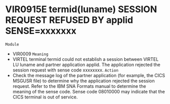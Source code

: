 # VIR0915E termid(luname) SESSION REQUEST REFUSED BY applid SENSE=xxxxxxx
`Module`
- VIR0009
`Meaning`
- VIRTEL terminal termid could not establish a session between VIRTEL LU luname and partner application applid. The application rejected the session request with sense code xxxxxxxx.
`Action`
- Check the message log of the partner application (for example, the CICS MSGUSR file) to determine why the application rejected the session request. Refer to the IBM SNA Formats manual to determine the meaning of the sense code. Sense code 08010000 may indicate that the CICS terminal is out of service.
